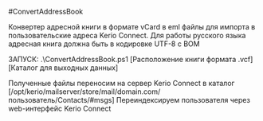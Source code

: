 #ConvertAddressBook

Конвертер адресной книги в формате vCard в eml файлы для импорта в пользовательские адреса Kerio Connect.
Для работы русского языка адресная книга должна быть в кодировке UTF-8 с BOM

ЗАПУСК: .\ConvertAddressBook.ps1 [Расположение книги формата .vcf] [Каталог для выходных данных]

Полученные файлы переносим на сервер Kerio Connect в каталог [/opt/kerio/mailserver/store/mail/domain.com/пользователь/Contacts/#msgs]
Переиндексируем пользователя через web-интерфейс Kerio Connect
